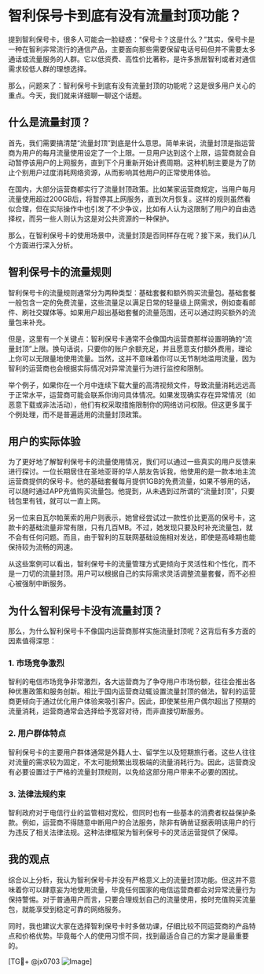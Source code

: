 # 智利保号卡到底有没有流量封顶功能？

提到智利保号卡，很多人可能会一脸疑惑：“保号卡？这是什么？”其实，保号卡是一种在智利非常流行的通信产品，主要面向那些需要保留电话号码但并不需要太多通话或流量服务的人群。它以低资费、高性价比著称，是许多旅居智利或者对通信需求较低人群的理想选择。

那么，问题来了：智利保号卡到底有没有流量封顶的功能呢？这是很多用户关心的重点。今天，我们就来详细聊一聊这个话题。

## 什么是流量封顶？

首先，我们需要搞清楚“流量封顶”到底是什么意思。简单来说，流量封顶是指运营商为用户的每月流量使用设定了一个上限。一旦用户达到这个上限，运营商就会自动暂停该用户的上网服务，直到下个月重新开始计费周期。这种机制主要是为了防止个别用户过度消耗网络资源，从而影响其他用户的正常使用体验。

在国内，大部分运营商都实行了流量封顶政策。比如某家运营商规定，当用户每月流量使用超过200GB后，将暂停其上网服务，直到次月恢复。这样的规则虽然看似合理，但在实际操作中也引发了不少争议，比如有人认为这限制了用户的自由选择权，而另一些人则认为这是对公共资源的一种保护。

那么，在智利保号卡的使用场景中，流量封顶是否同样存在呢？接下来，我们从几个方面进行深入分析。

## 智利保号卡的流量规则

智利保号卡的流量规则通常分为两种类型：基础套餐和额外购买流量包。基础套餐一般包含一定的免费流量，这些流量足以满足日常的轻量级上网需求，例如查看邮件、刷社交媒体等。如果用户超出基础套餐的流量范围，还可以通过购买额外的流量包来补充。

但是，这里有一个关键点：智利保号卡通常不会像国内运营商那样设置明确的“流量封顶”上限。换句话说，只要你的账户余额充足，并且愿意支付额外费用，理论上你可以无限量地使用流量。当然，这并不意味着你可以无节制地滥用流量，因为智利的运营商也会根据实际情况对异常流量行为进行监控和限制。

举个例子，如果你在一个月中连续下载大量的高清视频文件，导致流量消耗远远高于正常水平，运营商可能会联系你询问具体情况。如果发现确实存在异常情况（如恶意下载或非法活动），他们有权采取措施限制你的网络访问权限。但这更多属于个例处理，而不是普遍适用的流量封顶政策。

## 用户的实际体验

为了更好地了解智利保号卡的流量使用情况，我们可以通过一些真实的用户反馈来进行探讨。一位长期居住在圣地亚哥的华人朋友告诉我，他使用的是一款本地主流运营商提供的保号卡。他的基础套餐每月提供1GB的免费流量，如果不够用的话，可以随时通过APP充值购买流量包。他提到，从未遇到过所谓的“流量封顶”，只要钱包里有钱，就可以一直上网。

另一位来自瓦尔帕莱索的用户则表示，她曾经尝试过一款性价比更高的保号卡，这款卡的基础流量非常有限，只有几百MB。不过，她发现只要及时补充流量包，就不会有任何问题。而且，由于智利的互联网基础设施相对发达，即使是高峰期也能保持较为流畅的网速。

从这些案例可以看出，智利保号卡的流量管理方式更倾向于灵活性和个性化，而不是一刀切的流量封顶。用户可以根据自己的实际需求灵活调整流量套餐，而不必担心被强制中断服务。

## 为什么智利保号卡没有流量封顶？

那么，为什么智利保号卡不像国内运营商那样实施流量封顶呢？这背后有多方面的因素值得深思：

### 1. 市场竞争激烈

智利的电信市场竞争非常激烈，各大运营商为了争夺用户市场份额，往往会推出各种优惠政策和服务创新。相比于国内运营商动辄设置流量封顶的做法，智利的运营商更倾向于通过优化用户体验来吸引客户。因此，即使某些用户偶尔超出了预期的流量消耗，运营商通常会选择给予宽容对待，而非直接切断服务。

### 2. 用户群体特点

智利保号卡的主要用户群体通常是外籍人士、留学生以及短期旅行者。这些人往往对流量的需求较为固定，不太可能频繁出现极端的流量消耗行为。因此，运营商没有必要设置过于严格的流量封顶规则，以免给这部分用户带来不必要的困扰。

### 3. 法律法规约束

智利政府对于电信行业的监管相对宽松，但同时也有一些基本的消费者权益保护条款。例如，运营商不得随意中断用户的合法服务，除非有确凿证据表明该用户的行为违反了相关法律法规。这种法律框架为智利保号卡的灵活运营提供了保障。

## 我的观点

综合以上分析，我认为智利保号卡并没有严格意义上的流量封顶功能。但这并不意味着你可以肆意妄为地使用流量，毕竟任何国家的电信运营商都会对异常流量行为保持警惕。对于普通用户而言，只要合理规划自己的流量使用，按时充值购买流量包，就能享受到稳定可靠的网络服务。

同时，我也建议大家在选择智利保号卡时多做功课，仔细比较不同运营商的产品特点和价格优势。毕竟每个人的使用习惯不同，找到最适合自己的方案才是最重要的。

[TG💪+ @jx0703 ![Image](https://github.com/user-attachments/assets/dbca1d08-cadb-493c-b0ec-ad6f7a83f270)]